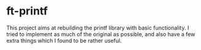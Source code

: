 # ft-printf

This project aims at rebuilding the printf library with basic functionality. I tried to implement as much of the original as possible, and also have a few extra things which I found to be rather useful.

